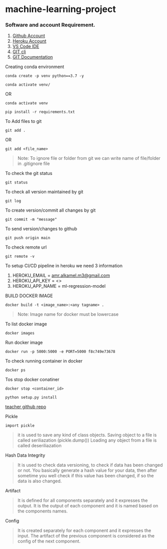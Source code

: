 # machine-learning-project

### Software and account Requirement.

1. [Github Account](https://github.com)
2. [Heroku Account](https://dashboard.heroku.com/login)
3. [VS Code IDE](https://code.visualstudio.com/download)
4. [GIT cli](https://git-scm.com/downloads)
5. [GIT Documentation](https://git-scm.com/docs/gittutorial)


Creating conda environment
```
conda create -p venv python==3.7 -y
```
```
conda activate venv/
```
OR 
```
conda activate venv
```

```
pip install -r requirements.txt
```

To Add files to git
```
git add .
```

OR
```
git add <file_name>
```

> Note: To ignore file or folder from git we can write name of file/folder in .gitignore file

To check the git status 
```
git status
```
To check all version maintained by git
```
git log
```

To create version/commit all changes by git
```
git commit -m "message"
```

To send version/changes to github
```
git push origin main
```

To check remote url 
```
git remote -v
```

To setup CI/CD pipeline in heroku we need 3 information
1. HEROKU_EMAIL = amr.alkamel.m3@gmail.com
2. HEROKU_API_KEY = <>
3. HEROKU_APP_NAME = ml-regression-model

BUILD DOCKER IMAGE
```
docker build -t <image_name>:<any tagname> .
```
> Note: Image name for docker must be lowercase


To list docker image
```
docker images
```

Run docker image
```
docker run -p 5000:5000 -e PORT=5000 f8c749e73678
```

To check running container in docker
```
docker ps
```

Tos stop docker conatiner
```
docker stop <container_id>
```



```
python setup.py install
```

[teacher github repo](https://github.com/avnyadav/machine_learning_project)


Pickle
```
import pickle
```
>it is used to save any kind of class objects. 
>Saving object to a file is called seriliazation (pickle.dump())
>Loading any object from a file is called deseriliazation


Hash Data Integrity

> It is used to check data versioning, to check if data has been changed or not. 
>You basically generate a hash value for your data, then after sometime you well check if this value has been changed, if so the data is also changed.


Artifact

> It is defined for all components separately and it expresses the output.
> It is the output of each component and it is named based on the components names.

Config
> It is created separately for each component and it expresses the input.
> The artifact of the previous component is considered as the config of the next component. 